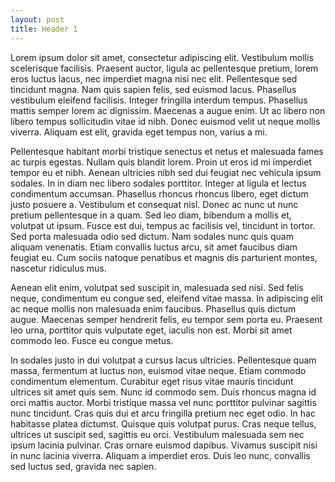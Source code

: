 ```yaml
---
layout: post
title: Header 1
---
```


Lorem ipsum dolor sit amet, consectetur adipiscing elit. Vestibulum mollis scelerisque facilisis. Praesent auctor, ligula ac pellentesque pretium, lorem eros luctus lacus, nec imperdiet magna nisi nec elit. Pellentesque sed tincidunt magna. Nam quis sapien felis, sed euismod lacus. Phasellus vestibulum eleifend facilisis. Integer fringilla interdum tempus. Phasellus mattis semper lorem ac dignissim. Maecenas a augue enim. Ut ac libero non libero tempus sollicitudin vitae id nibh. Donec euismod velit ut neque mollis viverra. Aliquam est elit, gravida eget tempus non, varius a mi.

Pellentesque habitant morbi tristique senectus et netus et malesuada fames ac turpis egestas. Nullam quis blandit lorem. Proin ut eros id mi imperdiet tempor eu et nibh. Aenean ultricies nibh sed dui feugiat nec vehicula ipsum sodales. In in diam nec libero sodales porttitor. Integer at ligula et lectus condimentum accumsan. Phasellus rhoncus rhoncus libero, eget dictum justo posuere a. Vestibulum et consequat nisl. Donec ac nunc ut nunc pretium pellentesque in a quam. Sed leo diam, bibendum a mollis et, volutpat ut ipsum. Fusce est dui, tempus ac facilisis vel, tincidunt in tortor. Sed porta malesuada odio sed dictum. Nam sodales nunc quis quam aliquam venenatis. Etiam convallis luctus arcu, sit amet faucibus diam feugiat eu. Cum sociis natoque penatibus et magnis dis parturient montes, nascetur ridiculus mus.

Aenean elit enim, volutpat sed suscipit in, malesuada sed nisi. Sed felis neque, condimentum eu congue sed, eleifend vitae massa. In adipiscing elit ac neque mollis non malesuada enim faucibus. Phasellus quis dictum augue. Maecenas semper hendrerit felis, eu tempor sem porta eu. Praesent leo urna, porttitor quis vulputate eget, iaculis non est. Morbi sit amet commodo leo. Fusce eu congue metus.

In sodales justo in dui volutpat a cursus lacus ultricies. Pellentesque quam massa, fermentum at luctus non, euismod vitae neque. Etiam commodo condimentum elementum. Curabitur eget risus vitae mauris tincidunt ultrices sit amet quis sem. Nunc id commodo sem. Duis rhoncus magna id orci mattis auctor. Morbi tristique massa vel nunc porttitor pulvinar sagittis nunc tincidunt. Cras quis dui et arcu fringilla pretium nec eget odio. In hac habitasse platea dictumst. Quisque quis volutpat purus. Cras neque tellus, ultrices ut suscipit sed, sagittis eu orci. Vestibulum malesuada sem nec ipsum lacinia pulvinar. Cras ornare euismod dapibus. Vivamus suscipit nisi in nunc lacinia viverra. Aliquam a imperdiet eros. Duis leo nunc, convallis sed luctus sed, gravida nec sapien.
